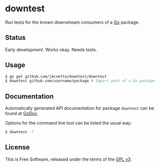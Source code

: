 downtest
========

Run tests for the known downstream consumers of a [Go](http://golang.org) package.


## Status

Early development.  Works okay.  Needs tests.


## Usage

```bash
$ go get github.com/jmcvetta/downtest/downtest
$ downtest github.com/username/package # Import path of a Go package
```


## Documentation

Automatically generated API documentation for package `downtest` can be found
at [GoDoc](godoc.org/github.com/jmcvetta/downtest).  

Options for the command line tool can be listed the usual way:

```bash
$ downtest -?
```


## License

This is Free Software, released under the terms of the [GPL
v3](http://www.gnu.org/copyleft/gpl.html).
